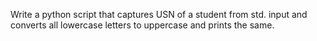 Write a python script that captures USN of a student from std. input and converts all lowercase letters to uppercase and prints the same.
